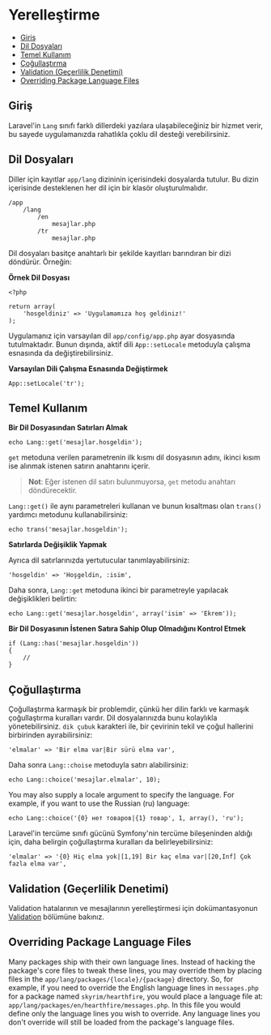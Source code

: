 # Yerelleştirme

- [Giriş](#introduction)
- [Dil Dosyaları](#language-files)
- [Temel Kullanım](#basic-usage)
- [Çoğullaştırma](#pluralization)
- [Validation (Geçerlilik Denetimi)](#validation)
- [Overriding Package Language Files](#overriding-package-language-files)

<a name="introduction"></a>
## Giriş

Laravel'in `Lang` sınıfı farklı dillerdeki yazılara ulaşabileceğiniz bir hizmet verir, bu sayede uygulamanızda rahatlıkla çoklu dil desteği verebilirsiniz.

<a name="language-files"></a>
## Dil Dosyaları

Diller için kayıtlar `app/lang` dizininin içerisindeki dosyalarda tutulur. Bu dizin içerisinde desteklenen her dil için bir klasör oluşturulmalıdır.

	/app
		/lang
			/en
				mesajlar.php
			/tr
				mesajlar.php

Dil dosyaları basitçe anahtarlı bir şekilde kayıtları barındıran bir dizi döndürür. Örneğin:

**Örnek Dil Dosyası**

	<?php

	return array(
		'hosgeldiniz' => 'Uygulamamıza hoş geldiniz!'
	);

Uygulamanız için varsayılan dil `app/config/app.php` ayar dosyasında tutulmaktadır. Bunun dışında, aktif dili `App::setLocale` metoduyla çalışma esnasında da değiştirebilirsiniz.

**Varsayılan Dili Çalışma Esnasında Değiştirmek**

	App::setLocale('tr');

<a name="basic-usage"></a>
## Temel Kullanım

**Bir Dil Dosyasından Satırları Almak**

	echo Lang::get('mesajlar.hosgeldin');

`get` metoduna verilen parametrenin ilk kısmı dil dosyasının adını, ikinci kısım ise alınmak istenen satırın anahtarını içerir.

> **Not**: Eğer istenen dil satırı bulunmuyorsa, `get` metodu anahtarı döndürecektir.

`Lang::get()` ile aynı parametreleri kullanan ve bunun kısaltması olan `trans()` yardımcı metodunu kullanabilirsiniz:

	echo trans('mesajlar.hosgeldin');

**Satırlarda Değişiklik Yapmak**

Ayrıca dil satırlarınızda yertutucular tanımlayabilirsiniz:

	'hosgeldin' => 'Hoşgeldin, :isim',

Daha sonra, `Lang::get` metoduna ikinci bir parametreyle yapılacak değişiklikleri belirtin:

	echo Lang::get('mesajlar.hosgeldin', array('isim' => 'Ekrem'));

**Bir Dil Dosyasının İstenen Satıra Sahip Olup Olmadığını Kontrol Etmek**

	if (Lang::has('mesajlar.hosgeldin'))
	{
		//
	}

<a name="pluralization"></a>
## Çoğullaştırma

Çoğullaştırma karmaşık bir problemdir, çünkü her dilin farklı ve karmaşık çoğullaştırma kuralları vardır. Dil dosyalarınızda bunu kolaylıkla yönetebilirsiniz. `dik çubuk` karakteri ile, bir çevirinin tekil ve çoğul hallerini birbirinden ayırabilirsiniz:

	'elmalar' => 'Bir elma var|Bir sürü elma var',

Daha sonra `Lang::choise` metoduyla satırı alabilirsiniz:

	echo Lang::choice('mesajlar.elmalar', 10);

You may also supply a locale argument to specify the language. For example, if you want to use the Russian (ru) language:

	echo Lang::choice('{0} нет товаров|{1} товар', 1, array(), 'ru');

Laravel'in tercüme sınıfı gücünü Symfony'nin tercüme bileşeninden aldığı için, daha belirgin çoğullaştırma kuralları da belirleyebilirsiniz:

	'elmalar' => '{0} Hiç elma yok|[1,19] Bir kaç elma var|[20,Inf] Çok fazla elma var',

<a name="validation"></a>
## Validation (Geçerlilik Denetimi)

Validation hatalarının ve mesajlarının yerelleştirmesi için dokümantasyonun <a href="/docs/validation#localization">Validation</a> bölümüne bakınız.

<a name="overriding-package-language-files"></a>
## Overriding Package Language Files

Many packages ship with their own language lines. Instead of hacking the package's core files to tweak these lines, you may override them by placing files in the `app/lang/packages/{locale}/{package}` directory. So, for example, if you need to override the English language lines in `messages.php` for a package named `skyrim/hearthfire`, you would place a language file at: `app/lang/packages/en/hearthfire/messages.php`. In this file you would define only the language lines you wish to override. Any language lines you don't override will still be loaded from the package's language files.
